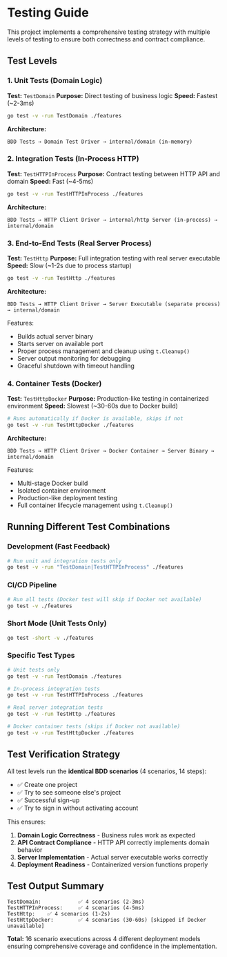# Testing Guide

This project implements a comprehensive testing strategy with multiple levels of testing to ensure both correctness and contract compliance.

## Test Levels

### 1. Unit Tests (Domain Logic)
**Test:** `TestDomain`
**Purpose:** Direct testing of business logic
**Speed:** Fastest (~2-3ms)

```bash
go test -v -run TestDomain ./features
```

**Architecture:**
```
BDD Tests → Domain Test Driver → internal/domain (in-memory)
```

### 2. Integration Tests (In-Process HTTP)
**Test:** `TestHTTPInProcess`
**Purpose:** Contract testing between HTTP API and domain
**Speed:** Fast (~4-5ms)

```bash
go test -v -run TestHTTPInProcess ./features
```

**Architecture:**
```
BDD Tests → HTTP Client Driver → internal/http Server (in-process) → internal/domain
```

### 3. End-to-End Tests (Real Server Process)
**Test:** `TestHttp`
**Purpose:** Full integration testing with real server executable
**Speed:** Slow (~1-2s due to process startup)

```bash
go test -v -run TestHttp ./features
```

**Architecture:**
```
BDD Tests → HTTP Client Driver → Server Executable (separate process) → internal/domain
```

Features:
- Builds actual server binary
- Starts server on available port
- Proper process management and cleanup using `t.Cleanup()`
- Server output monitoring for debugging
- Graceful shutdown with timeout handling

### 4. Container Tests (Docker)
**Test:** `TestHttpDocker`
**Purpose:** Production-like testing in containerized environment
**Speed:** Slowest (~30-60s due to Docker build)

```bash
# Runs automatically if Docker is available, skips if not
go test -v -run TestHttpDocker ./features
```

**Architecture:**
```
BDD Tests → HTTP Client Driver → Docker Container → Server Binary → internal/domain
```

Features:
- Multi-stage Docker build
- Isolated container environment
- Production-like deployment testing
- Full container lifecycle management using `t.Cleanup()`

## Running Different Test Combinations

### Development (Fast Feedback)
```bash
# Run unit and integration tests only
go test -v -run "TestDomain|TestHTTPInProcess" ./features
```

### CI/CD Pipeline
```bash
# Run all tests (Docker test will skip if Docker not available)
go test -v ./features
```

### Short Mode (Unit Tests Only)
```bash
go test -short -v ./features
```

### Specific Test Types
```bash
# Unit tests only
go test -v -run TestDomain ./features

# In-process integration tests
go test -v -run TestHTTPInProcess ./features

# Real server integration tests
go test -v -run TestHttp ./features

# Docker container tests (skips if Docker not available)
go test -v -run TestHttpDocker ./features
```

## Test Verification Strategy

All test levels run the **identical BDD scenarios** (4 scenarios, 14 steps):
- ✅ Create one project
- ✅ Try to see someone else's project
- ✅ Successful sign-up
- ✅ Try to sign in without activating account

This ensures:
1. **Domain Logic Correctness** - Business rules work as expected
2. **API Contract Compliance** - HTTP API correctly implements domain behavior
3. **Server Implementation** - Actual server executable works correctly
4. **Deployment Readiness** - Containerized version functions properly

## Test Output Summary

```
TestDomain:            ✅ 4 scenarios (2-3ms)
TestHTTPInProcess:     ✅ 4 scenarios (4-5ms)
TestHttp:    ✅ 4 scenarios (1-2s)
TestHttpDocker:        ✅ 4 scenarios (30-60s) [skipped if Docker unavailable]
```

**Total:** 16 scenario executions across 4 different deployment models ensuring comprehensive coverage and confidence in the implementation.